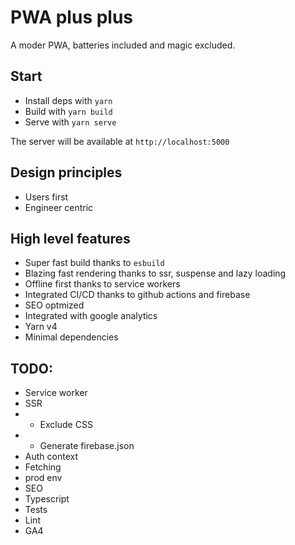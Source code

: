 # PWA plus plus

A moder PWA, batteries included and magic excluded.

## Start

- Install deps with `yarn`
- Build with `yarn build`
- Serve with `yarn serve`

The server will be available at `http://localhost:5000`

## Design principles

- Users first
- Engineer centric

## High level features

- Super fast build thanks to `esbuild`
- Blazing fast rendering thanks to ssr, suspense and lazy loading
- Offline first thanks to service workers
- Integrated CI/CD thanks to github actions and firebase
- SEO optmized
- Integrated with google analytics
- Yarn v4
- Minimal dependencies


## TODO:

- Service worker
- SSR
- - Exclude CSS
- - Generate firebase.json
- Auth context
- Fetching
- prod env
- SEO
- Typescript
- Tests
- Lint
- GA4
